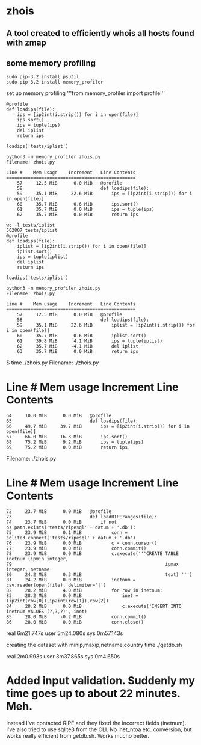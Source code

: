 # zhois
## A tool created to efficiently whois all hosts found with zmap


## some memory profiling

	sudo pip-3.2 install psutil
	sudo pip-3.2 install memory_profiler

set up memory profiling '''from memory_profiler import profile'''

	@profile
	def loadips(file):
	    ips = [ip2int(i.strip()) for i in open(file)]
	    ips.sort()
	    ips = tuple(ips)
	    del iplist
	    return ips

	loadips('tests/iplist')

	python3 -m memory_profiler zhois.py
	Filename: zhois.py

	Line #    Mem usage    Increment   Line Contents
	================================================
	    57     12.5 MiB      0.0 MiB   @profile
	    58                             def loadips(file):
	    59     35.1 MiB     22.6 MiB       ips = [ip2int(i.strip()) for i in open(file)]
	    60     35.7 MiB      0.6 MiB       ips.sort()
	    61     35.7 MiB      0.0 MiB       ips = tuple(ips)
	    62     35.7 MiB      0.0 MiB       return ips

	wc -l tests/iplist
	562807 tests/iplist
	@profile
	def loadips(file):
	    iplist = [ip2int(i.strip()) for i in open(file)]
	    iplist.sort()
	    ips = tuple(iplist)
	    del iplist
	    return ips

	loadips('tests/iplist')

	python3 -m memory_profiler zhois.py
	Filename: zhois.py

	Line #    Mem usage    Increment   Line Contents
	================================================
	    57     12.5 MiB      0.0 MiB   @profile
	    58                             def loadips(file):
	    59     35.1 MiB     22.6 MiB       iplist = [ip2int(i.strip()) for i in open(file)]
	    60     35.7 MiB      0.6 MiB       iplist.sort()
	    61     39.8 MiB      4.1 MiB       ips = tuple(iplist)
	    62     35.7 MiB     -4.1 MiB       del iplist
	    63     35.7 MiB      0.0 MiB       return ips

$ time ./zhois.py
Filename: ./zhois.py

Line #    Mem usage    Increment   Line Contents
================================================
    64     10.0 MiB      0.0 MiB   @profile
    65                             def loadips(file):
    66     49.7 MiB     39.7 MiB       ips = [ip2int(i.strip()) for i in open(file)]
    67     66.0 MiB     16.3 MiB       ips.sort()
    68     75.2 MiB      9.2 MiB       ips = tuple(ips)
    69     75.2 MiB      0.0 MiB       return ips


Filename: ./zhois.py

Line #    Mem usage    Increment   Line Contents
================================================
    72     23.7 MiB      0.0 MiB   @profile
    73                             def loadRIPEranges(file):
    74     23.7 MiB      0.0 MiB       if not os.path.exists('tests/ripesql' + datum + '.db'):
    75     23.9 MiB      0.1 MiB           conn = sqlite3.connect('tests/ripesql' + datum + '.db')
    76     23.9 MiB      0.0 MiB           c = conn.cursor()
    77     23.9 MiB      0.0 MiB           conn.commit()
    78     23.9 MiB      0.0 MiB           c.execute('''CREATE TABLE inetnum (ipmin integer,
    79                                                         ipmax integer, netname
    80     24.2 MiB      0.3 MiB                               text) ''')
    81     24.2 MiB      0.0 MiB           inetnum = csv.reader(open(file), delimiter='|')
    82     28.2 MiB      4.0 MiB           for row in inetnum:
    83     28.2 MiB      0.0 MiB               inet = (ip2int(row[0]),ip2int(row[1]),row[2])
    84     28.2 MiB      0.0 MiB               c.execute('INSERT INTO inetnum VALUES (?,?,?)', inet)
    85     28.0 MiB     -0.2 MiB           conn.commit()
    86     28.0 MiB      0.0 MiB           conn.close()



real	6m21.747s
user	5m24.080s
sys	0m57.143s

creating the dataset with minip,maxip,netname,country
time ./getdb.sh

real	2m0.993s
user	3m37.865s
sys	0m4.650s

# Added input validation. Suddenly my time goes up to about 22 minutes. Meh.
Instead I've contacted RIPE and they fixed the incorrect fields (inetnum). 
I've also tried to use sqlite3 from the CLI. No inet_ntoa etc. conversion, but works really efficient from getdb.sh.
Works mucho better.
